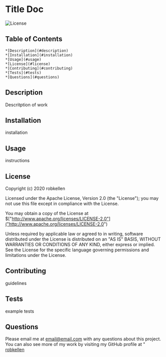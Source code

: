 
  # Title Doc
  ![License](https://img.shields.io/badge/License-Apache%202.0-blue.svg)
  
  ## Table of Contents
    *[Description](#description)
    *[Installation](#installation)
    *[Usage](#usage)
    *[License](#license)
    *[Contributing](#contributing)
    *[Tests](#tests)
    *[Questions](#questions)
  ##  
  
  ## Description
  Descritption of work


  ## Installation 
  installation

  ## Usage
  instructions

  ## License
  Copyright (c) 2020 robkellen
  
  Licensed under the Apache License, Version 2.0 (the "License");
  you may not use this file except in compliance with the License.

  You may obtain a copy of the License at $["http://www.apache.org/licenses/LICENSE-2.0"]("http://www.apache.org/licenses/LICENSE-2.0")

  Unless required by applicable law or agreed to in writing, software
  distributed under the License is distributed on an "AS IS" BASIS,
  WITHOUT WARRANTIES OR CONDITIONS OF ANY KIND, either express or implied.
  See the License for the specific language governing permissions and
  limitations under the License.

  ## Contributing
  guidelines

  ## Tests
  example tests
  
  ## Questions
  Please email me at email@email.com with any questions about this project.  You can also see more of my work by visiting my GitHub profile at " [robkellen](https://github.com/robkellen)

